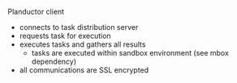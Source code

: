 Planductor client
 - connects to task distribution server
 - requests task for execution
 - executes tasks and gathers all results
   - tasks are executed within sandbox environment (see mbox dependency)
 - all communications are SSL encrypted
